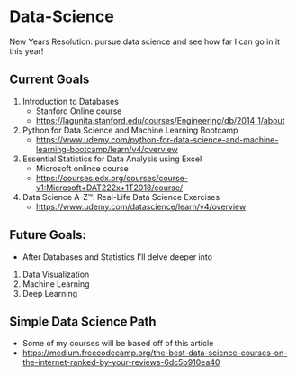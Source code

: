 # Data-Science
New Years Resolution: pursue data science and see how far I can go in it this year!

## Current Goals
1. Introduction to Databases
    - Stanford Online course
    - https://lagunita.stanford.edu/courses/Engineering/db/2014_1/about
2. Python for Data Science and Machine Learning Bootcamp
    - https://www.udemy.com/python-for-data-science-and-machine-learning-bootcamp/learn/v4/overview
3. Essential Statistics for Data Analysis using Excel
    - Microsoft onlince course
    - https://courses.edx.org/courses/course-v1:Microsoft+DAT222x+1T2018/course/
4. Data Science A-Z™: Real-Life Data Science Exercises
    - https://www.udemy.com/datascience/learn/v4/overview

## Future Goals:
- After Databases and Statistics I'll delve deeper into
1. Data Visualization
2. Machine Learning
3. Deep Learning

## Simple Data Science Path
- Some of my courses will be based off of this article
- https://medium.freecodecamp.org/the-best-data-science-courses-on-the-internet-ranked-by-your-reviews-6dc5b910ea40